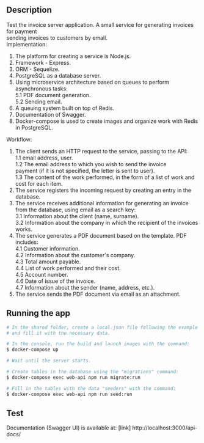 ## Description

Test the invoice server application. A small service for generating invoices for payment  
sending invoices to customers by email.  
Implementation:

1. The platform for creating a service is Node.js.
2. Framework - Express.
3. ORM - Sequelize.
4. PostgreSQL as a database server.
5. Using microservice architecture based on queues to perform asynchronous tasks:  
   5.1 PDF document generation.  
   5.2 Sending email.
6. A queuing system built on top of Redis.
7. Documentation of Swagger.
8. Docker-compose is used to create images and organize work with Redis in PostgreSQL.

Workflow:

1. The client sends an HTTP request to the service, passing to the API:  
   1.1 email address, user.  
   1.2 The email address to which you wish to send the invoice  
   payment (if it is not specified, the letter is sent to user).  
   1.3 The content of the work performed, in the form of a list of work and cost for each item.
2. The service registers the incoming request by creating an entry in the database.
3. The service receives additional information for generating an invoice from the database, using email as a search key:  
   3.1 Information about the client (name, surname).  
   3.2 Information about the company in which the recipient of the invoices works.
4. The service generates a PDF document based on the template. PDF includes:  
   4.1 Customer information.  
   4.2 Information about the customer's company.  
   4.3 Total amount payable.  
   4.4 List of work performed and their cost.  
   4.5 Account number.  
   4.6 Date of issue of the invoice.  
   4.7 Information about the sender (name, address, etc.).
5. The service sends the PDF document via email as an attachment.

## Running the app

```bash
# In the shared folder, create a local.json file following the example of the local.json.dist file,
# and fill it with the necessary data.

# In the console, run the build and launch images with the command:
$ docker-compose up

# Wait until the server starts.

# Create tables in the database using the "migrations" command:
$ docker-compose exec web-api npm run migrate:run

# Fill in the tables with the data "seeders" with the command:
$ docker-compose exec web-api npm run seed:run
```

## Test

Documentation (Swagger UI) is available at: [link] http://localhost:3000/api-docs/
